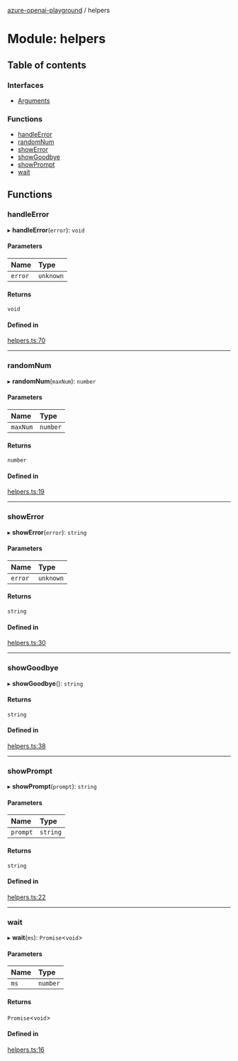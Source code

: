 [azure-openai-playground](../README.md) / helpers

# Module: helpers

## Table of contents

### Interfaces

- [Arguments](../interfaces/helpers.Arguments.md)

### Functions

- [handleError](helpers.md#handleerror)
- [randomNum](helpers.md#randomnum)
- [showError](helpers.md#showerror)
- [showGoodbye](helpers.md#showgoodbye)
- [showPrompt](helpers.md#showprompt)
- [wait](helpers.md#wait)

## Functions

### handleError

▸ **handleError**(`error`): `void`

#### Parameters

| Name | Type |
| :------ | :------ |
| `error` | `unknown` |

#### Returns

`void`

#### Defined in

[helpers.ts:70](https://github.com/CU-CommunityApps/ct-azure-openai-playground/blob/fc40831/src/lib/helpers.ts#L70)

___

### randomNum

▸ **randomNum**(`maxNum`): `number`

#### Parameters

| Name | Type |
| :------ | :------ |
| `maxNum` | `number` |

#### Returns

`number`

#### Defined in

[helpers.ts:19](https://github.com/CU-CommunityApps/ct-azure-openai-playground/blob/fc40831/src/lib/helpers.ts#L19)

___

### showError

▸ **showError**(`error`): `string`

#### Parameters

| Name | Type |
| :------ | :------ |
| `error` | `unknown` |

#### Returns

`string`

#### Defined in

[helpers.ts:30](https://github.com/CU-CommunityApps/ct-azure-openai-playground/blob/fc40831/src/lib/helpers.ts#L30)

___

### showGoodbye

▸ **showGoodbye**(): `string`

#### Returns

`string`

#### Defined in

[helpers.ts:38](https://github.com/CU-CommunityApps/ct-azure-openai-playground/blob/fc40831/src/lib/helpers.ts#L38)

___

### showPrompt

▸ **showPrompt**(`prompt`): `string`

#### Parameters

| Name | Type |
| :------ | :------ |
| `prompt` | `string` |

#### Returns

`string`

#### Defined in

[helpers.ts:22](https://github.com/CU-CommunityApps/ct-azure-openai-playground/blob/fc40831/src/lib/helpers.ts#L22)

___

### wait

▸ **wait**(`ms`): `Promise`<`void`\>

#### Parameters

| Name | Type |
| :------ | :------ |
| `ms` | `number` |

#### Returns

`Promise`<`void`\>

#### Defined in

[helpers.ts:16](https://github.com/CU-CommunityApps/ct-azure-openai-playground/blob/fc40831/src/lib/helpers.ts#L16)
